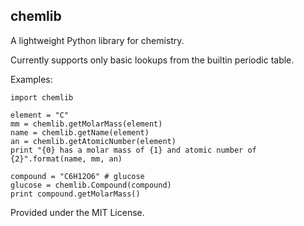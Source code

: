 chemlib
----------------

A lightweight Python library for chemistry.

Currently supports only basic lookups from the builtin periodic table.

Examples:
```
import chemlib

element = "C"
mm = chemlib.getMolarMass(element)
name = chemlib.getName(element)
an = chemlib.getAtomicNumber(element)
print "{0} has a molar mass of {1} and atomic number of {2}".format(name, mm, an)
```
```
compound = "C6H12O6" # glucose
glucose = chemlib.Compound(compound)
print compound.getMolarMass()
```

Provided under the MIT License.